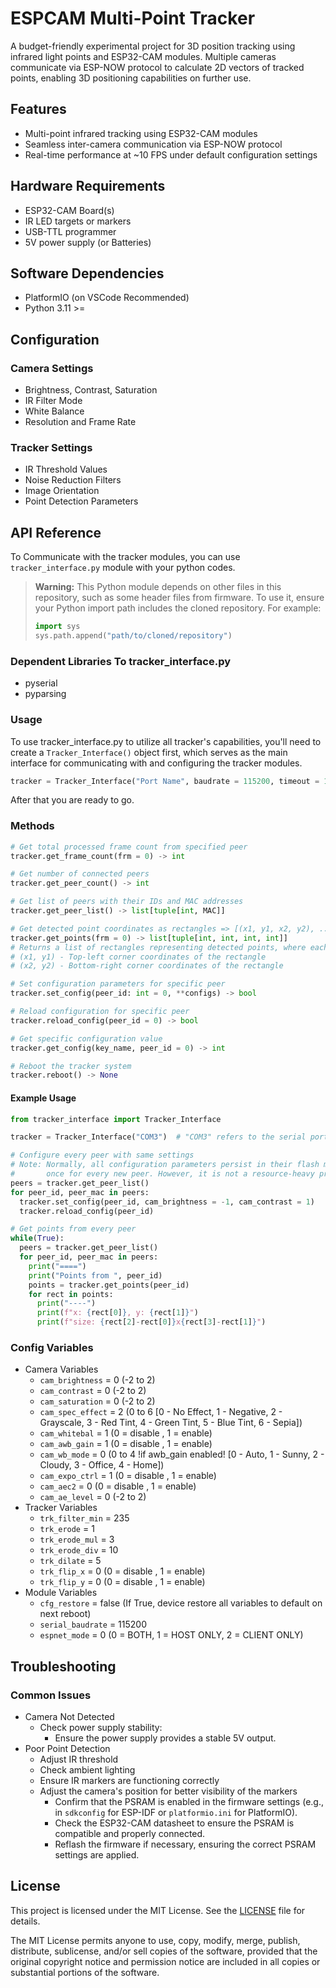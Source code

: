 # ESPCAM Multi-Point Tracker
A budget-friendly experimental project for 3D position tracking using infrared light points and ESP32-CAM modules. Multiple cameras communicate via ESP-NOW protocol to calculate 2D vectors of tracked points, enabling 3D positioning capabilities on further use.

## Features

- Multi-point infrared tracking using ESP32-CAM modules
- Seamless inter-camera communication via ESP-NOW protocol
- Real-time performance at ~10 FPS under default configuration settings

## Hardware Requirements

- ESP32-CAM Board(s)
- IR LED targets or markers
- USB-TTL programmer
- 5V power supply (or Batteries)

## Software Dependencies

- PlatformIO (on VSCode Recommended)
- Python 3.11 >=

## Configuration

### Camera Settings
- Brightness, Contrast, Saturation
- IR Filter Mode
- White Balance
- Resolution and Frame Rate

### Tracker Settings
- IR Threshold Values
- Noise Reduction Filters
- Image Orientation
- Point Detection Parameters

## API Reference
To Communicate with the tracker modules, you can use `tracker_interface.py` module with your python codes. 
> **Warning:** This Python module depends on other files in this repository, such as some header files from firmware. To use it, ensure your Python import path includes the cloned repository. For example:
> ```python
> import sys
> sys.path.append("path/to/cloned/repository")
> ```

### Dependent Libraries To tracker_interface.py
- pyserial
- pyparsing

### Usage
To use tracker_interface.py to utilize all tracker's capabilities, you'll need to create a `Tracker_Interface()` object first, which serves as the main interface for communicating with and configuring the tracker modules.
```python 
tracker = Tracker_Interface("Port Name", baudrate = 115200, timeout = 1)
```
After that you are ready to go.
### Methods
```python
# Get total processed frame count from specified peer
tracker.get_frame_count(frm = 0) -> int

# Get number of connected peers
tracker.get_peer_count() -> int

# Get list of peers with their IDs and MAC addresses
tracker.get_peer_list() -> list[tuple[int, MAC]]

# Get detected point coordinates as rectangles => [(x1, y1, x2, y2), ...]
tracker.get_points(frm = 0) -> list[tuple[int, int, int, int]]
# Returns a list of rectangles representing detected points, where each tuple contains:
# (x1, y1) - Top-left corner coordinates of the rectangle
# (x2, y2) - Bottom-right corner coordinates of the rectangle

# Set configuration parameters for specific peer
tracker.set_config(peer_id: int = 0, **configs) -> bool

# Reload configuration for specific peer
tracker.reload_config(peer_id = 0) -> bool

# Get specific configuration value
tracker.get_config(key_name, peer_id = 0) -> int

# Reboot the tracker system
tracker.reboot() -> None
```

#### Example Usage
```python
from tracker_interface import Tracker_Interface

tracker = Tracker_Interface("COM3")  # "COM3" refers to the serial port of the tracker device

# Configure every peer with same settings
# Note: Normally, all configuration parameters persist in their flash memory, so you only need to perform this step
#       once for every new peer. However, it is not a resource-heavy process.
peers = tracker.get_peer_list()
for peer_id, peer_mac in peers:
  tracker.set_config(peer_id, cam_brightness = -1, cam_contrast = 1)
  tracker.reload_config(peer_id)

# Get points from every peer
while(True):
  peers = tracker.get_peer_list()
  for peer_id, peer_mac in peers:
    print("====")
    print("Points from ", peer_id)
    points = tracker.get_points(peer_id)
    for rect in points:
      print("----")
      print(f"x: {rect[0]}, y: {rect[1]}")
      print(f"size: {rect[2]-rect[0]}x{rect[3]-rect[1]}")
```

### Config Variables
  - Camera Variables
    - `cam_brightness`  = 0 (-2 to 2)
    - `cam_contrast`    = 0 (-2 to 2)
    - `cam_saturation`  = 0 (-2 to 2)
    - `cam_spec_effect` = 2 (0 to 6 [0 - No Effect, 1 - Negative, 2 - Grayscale, 3 - Red Tint, 4 - Green Tint, 5 - Blue Tint, 6 - Sepia])
    - `cam_whitebal`    = 1 (0 = disable , 1 = enable)
    - `cam_awb_gain`    = 1 (0 = disable , 1 = enable)
    - `cam_wb_mode`     = 0 (0 to 4 !if awb_gain enabled! [0 - Auto, 1 - Sunny, 2 - Cloudy, 3 - Office, 4 - Home])
    - `cam_expo_ctrl`   = 1 (0 = disable , 1 = enable)
    - `cam_aec2`        = 0 (0 = disable , 1 = enable)
    - `cam_ae_level`    = 0 (-2 to 2)
  - Tracker Variables
    - `trk_filter_min`  = 235
    - `trk_erode`       = 1
    - `trk_erode_mul`   = 3
    - `trk_erode_div`   = 10
    - `trk_dilate`      = 5
    - `trk_flip_x`      = 0 (0 = disable , 1 = enable)
    - `trk_flip_y`      = 0 (0 = disable , 1 = enable)
  - Module Variables
    - `cfg_restore`     = false (If True, device restore all variables to default on next reboot)
    - `serial_baudrate` = 115200
    - `espnet_mode`     = 0  (0 = BOTH, 1 = HOST ONLY, 2 = CLIENT ONLY)


## Troubleshooting

### Common Issues
- Camera Not Detected
  - Check power supply stability:
    - Ensure the power supply provides a stable 5V output.
- Poor Point Detection
  - Adjust IR threshold
  - Check ambient lighting
  - Ensure IR markers are functioning correctly
  - Adjust the camera's position for better visibility of the markers
    - Confirm that the PSRAM is enabled in the firmware settings (e.g., in `sdkconfig` for ESP-IDF or `platformio.ini` for PlatformIO).
    - Check the ESP32-CAM datasheet to ensure the PSRAM is compatible and properly connected.
    - Reflash the firmware if necessary, ensuring the correct PSRAM settings are applied.

## License

This project is licensed under the MIT License. See the [LICENSE](https://opensource.org/licenses/MIT) file for details.

The MIT License permits anyone to use, copy, modify, merge, publish, distribute, sublicense, and/or sell copies of the software, provided that the original copyright notice and permission notice are included in all copies or substantial portions of the software.
